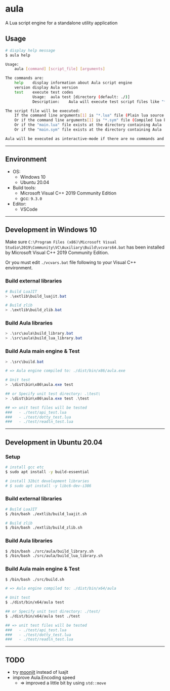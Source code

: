 # aula

A Lua script engine for a standalone utility application

## Usage

```bash
# display help message
$ aula help

Usage:
    aula [command] [script_file] [arguments]

The commands are:
    help    display information about Aula script engine
    version display Aula version
    test    execute test codes
            Usage:  aula test [directory (default: ./)]
            Description:    Aula will execute test script files like "*_test.lua" in the target directory and the sub directories

The script file will be executed:
    If the command line arguments[1] is "*.lua" file (Plain lua source code file)
    Or if the command line arguments[1] is "*.sym" file (Compiled lua byte code file)
    Or if the "main.lua" file exists at the directory containing Aula
    Or if the "main.sym" file exists at the directory containing Aula

Aula will be executed as interactive-mode if there are no commands and script files.
```

***

## Environment

- OS:
    - Windows 10
    - Ubuntu 20.04
- Build tools:
    - Microsoft Visual C++ 2019 Community Edition
    - gcc: `9.3.0`
- Editor:
    - VSCode

***

## Development in Windows 10

Make sure `C:\Program Files (x86)\Microsoft Visual Studio\2019\Community\VC\Auxiliary\Build\vcvars64.bat` has been installed by Microsoft Visual C++ 2019 Community Edition.

Or you must edit `./vcvars.bat` file following to your Visual C++ environment.

### Build external libraries
```powershell
# Build LuaJIT
> .\extlib\build_luajit.bat

# Build zlib
> .\extlib\build_zlib.bat
```

### Build Aula libraries
```powershell
> .\src\aula\build_library.bat
> .\src\aula\build_lua_library.bat
```

### Build Aula main engine & Test
```powershell
> .\src\build.bat

# => Aula engine compiled to: ./dist/bin/x86/aula.exe

# Unit test
> .\dist\bin\x86\aula.exe test

## or Specify unit test directory: .\test\
> .\dist\bin\x86\aula.exe test .\test

## => unit test files will be tested
###   - ./test/api_test.lua
###   - ./test/dotty_test.lua
###   - ./test/readln_test.lua
```

***

## Development in Ubuntu 20.04

### Setup
```bash
# install gcc etc
$ sudo apt install -y build-essential

# install 32bit development libraries
# $ sudo apt install -y libc6-dev-i386
```

### Build external libraries
```bash
# Build LuaJIT
$ /bin/bash ./extlib/build_luajit.sh

# Build zlib
$ /bin/bash ./extlib/build_zlib.sh
```

### Build Aula libraries
```bash
$ /bin/bash ./src/aula/build_library.sh
$ /bin/bash ./src/aula/build_lua_library.sh
```

### Build Aula main engine & Test
```bash
$ /bin/bash ./src/build.sh

# => Aula engine compiled to: ./dist/bin/x64/aula

# Unit test
$ ./dist/bin/x64/aula test

## or Specify unit test directory: ./test/
$ ./dist/bin/x64/aula test ./test

## => unit test files will be tested
###   - ./test/api_test.lua
###   - ./test/dotty_test.lua
###   - ./test/readln_test.lua
```

***

## TODO

- try [moonjit](https://github.com/moonjit/moonjit) instead of luajit
- improve Aula.Encoding speed
    - => improved a little bit by using `std::move`
